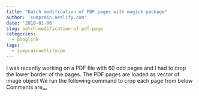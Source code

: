 ```yaml
---
title: "Batch modification of PDF pages with magick package"
author: 'sumprain.netlify.com'
date: '2018-01-06'
slug: batch-modification-of-pdf-page
categories:
  - bloglink
tags:
  - sumprainnetlifycom
---
```


I was recently working on a PDF file with 60 odd pages and I had to crop the lower border of the pages. The PDF pages are loaded as vector of image object We run the following command to crop each page from below Comments are[... <i class="fas fa-external-link-alt"></i>](https://sumprain.netlify.com/post/magick/)

